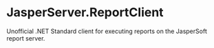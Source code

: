 # JasperServer.ReportClient
Unofficial .NET Standard client for executing reports on the JasperSoft report server.
